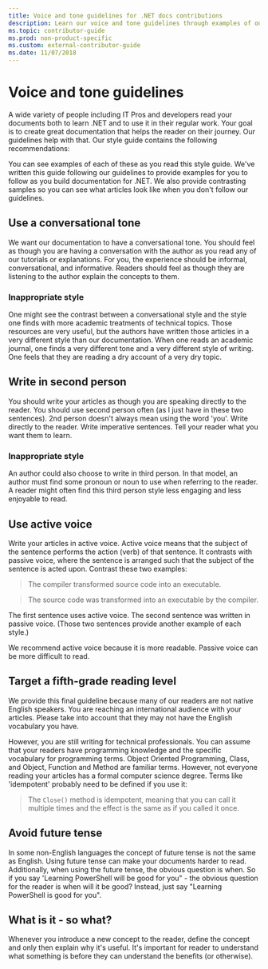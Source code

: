 ```yaml
---
title: Voice and tone guidelines for .NET docs contributions
description: Learn our voice and tone guidelines through examples of our styles compared to examples that don't follow our guidelines.
ms.topic: contributor-guide
ms.prod: non-product-specific
ms.custom: external-contributor-guide
ms.date: 11/07/2018
---
```

# Voice and tone guidelines

A wide variety of people including IT Pros and developers read your documents both to learn .NET and to use it in their regular work. Your goal is to create great documentation that helps the reader on their journey. Our guidelines help with that. Our style guide contains the following recommendations:

You can see examples of each of these as you read this style guide. We've written this guide following our guidelines to provide examples for you to follow as you build documentation for .NET. We also provide contrasting samples so you can see what articles look like when you don't follow our guidelines.

## Use a conversational tone

We want our documentation to have a conversational tone. You should feel as though you are having a conversation with the author as you read any of our tutorials or explanations. For you, the experience should be informal, conversational, and informative. Readers should feel as though they are listening to the author explain the concepts to them.

### Inappropriate style

One might see the contrast between a conversational style and the style one finds with more academic treatments of technical topics. Those resources are very useful, but the authors have written those articles in a very different style than our documentation. When one reads an academic journal, one finds a very different tone and a very different style of writing. One feels that they are reading a dry account of a very dry topic.

## Write in second person

You should write your articles as though you are speaking directly to the reader. You should use second person often (as I just have in these two sentences). 2nd person doesn't always mean using the word 'you'. Write directly to the reader. Write imperative sentences. Tell your reader what you want them to learn.

### Inappropriate style

An author could also choose to write in third person. In that model, an author must find some pronoun or noun to use when referring to the reader. A reader might often find this third person style less engaging and less enjoyable to read.

## Use active voice

Write your articles in active voice. Active voice means that the subject of the sentence performs the action (verb) of that sentence. It contrasts with passive voice, where the sentence is arranged
such that the subject of the sentence is acted upon. Contrast these two examples:

>The compiler transformed source code into an executable.

>The source code was transformed into an executable by the compiler.

The first sentence uses active voice. The second sentence was written in passive voice. (Those two sentences provide another example of each style.)

We recommend active voice because it is more readable. Passive voice can be more difficult to read.

## Target a fifth-grade reading level

We provide this final guideline because many of our readers are not native English speakers. You are reaching an international audience with your articles. Please take into account that they may not have the English vocabulary you have.

However, you are still writing for technical professionals. You can assume that your readers have programming knowledge and the specific vocabulary for programming terms. Object Oriented Programming, Class, and Object, Function and Method are familiar terms. However, not everyone reading your articles has a formal computer science degree. Terms like 'idempotent' probably need to be defined if you use it:

>The `Close()` method is idempotent, meaning that you can call it multiple times and the effect is the same as if you called it once.

## Avoid future tense

In some non-English languages the concept of future tense is not the same as English. Using future tense can make your documents harder to read. Additionally, when using the future tense, the obvious question is when. So if you say 'Learning PowerShell will be good for you" - the obvious question for the reader is when will it be good? Instead, just say "Learning PowerShell is good for you".

## What is it - so what?

Whenever you introduce a new concept to the reader, define the concept and only then explain why it's useful. It's important for reader to understand what something is before they can understand the benefits (or otherwise).
